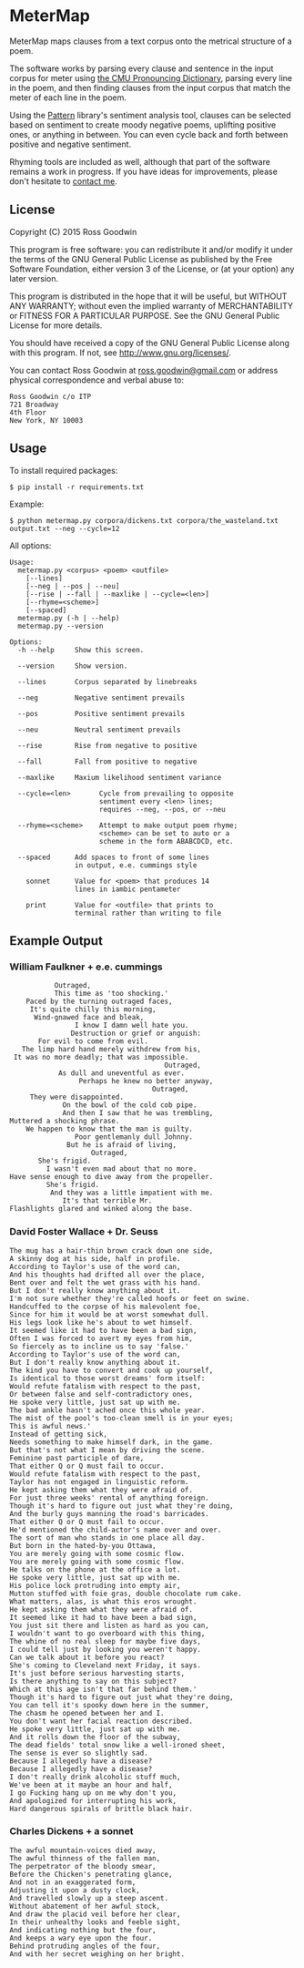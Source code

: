 # MeterMap

MeterMap maps clauses from a text corpus onto the metrical structure of a poem. 

The software works by parsing every clause and sentence in the input corpus for meter using [the CMU Pronouncing Dictionary](http://www.speech.cs.cmu.edu/cgi-bin/cmudict), parsing every line in the poem, and then finding clauses from the input corpus that match the meter of each line in the poem.

Using the [Pattern](http://www.clips.ua.ac.be/pages/pattern) library's sentiment analysis tool, clauses can be selected based on sentiment to create moody negative poems, uplifting positive ones, or anything in between. You can even cycle back and forth between positive and negative sentiment.

Rhyming tools are included as well, although that part of the software remains a work in progress. If you have ideas for improvements, please don't hesitate to [contact me](mailto:ross.goodwin@gmail.com).


## License

Copyright (C) 2015  Ross Goodwin

This program is free software: you can redistribute it and/or modify
it under the terms of the GNU General Public License as published by
the Free Software Foundation, either version 3 of the License, or
(at your option) any later version.

This program is distributed in the hope that it will be useful,
but WITHOUT ANY WARRANTY; without even the implied warranty of
MERCHANTABILITY or FITNESS FOR A PARTICULAR PURPOSE.  See the
GNU General Public License for more details.

You should have received a copy of the GNU General Public License
along with this program.  If not, see <http://www.gnu.org/licenses/>.

You can contact Ross Goodwin at ross.goodwin@gmail.com or address 
physical correspondence and verbal abuse to:

	Ross Goodwin c/o ITP
	721 Broadway
	4th Floor
	New York, NY 10003

## Usage

To install required packages:

`$ pip install -r requirements.txt`

Example:

`$ python metermap.py corpora/dickens.txt corpora/the_wasteland.txt output.txt --neg --cycle=12`

All options:

	Usage:
	  metermap.py <corpus> <poem> <outfile> 
	    [--lines]
	    [--neg | --pos | --neu]
	    [--rise | --fall | --maxlike | --cycle=<len>]
	    [--rhyme=<scheme>]
	    [--spaced]
	  metermap.py (-h | --help)
	  metermap.py --version

	Options:
	  -h --help     Show this screen.

	  --version     Show version.

	  --lines       Corpus separated by linebreaks

	  --neg         Negative sentiment prevails

	  --pos         Positive sentiment prevails

	  --neu         Neutral sentiment prevails

	  --rise        Rise from negative to positive

	  --fall        Fall from positive to negative

	  --maxlike     Maxium likelihood sentiment variance

	  --cycle=<len>       Cycle from prevailing to opposite
	                      sentiment every <len> lines;
	                      requires --neg, --pos, or --neu

	  --rhyme=<scheme>    Attempt to make output poem rhyme;
	                      <scheme> can be set to auto or a
	                      scheme in the form ABABCDCD, etc.
	  
	  --spaced      Add spaces to front of some lines
	                in output, e.e. cummings style

	    sonnet      Value for <poem> that produces 14
	                lines in iambic pentameter

	    print       Value for <outfile> that prints to
	                terminal rather than writing to file

## Example Output

### William Faulkner + e.e. cummings

	           Outraged,
	           This time as 'too shocking.'
	    Paced by the turning outraged faces,
	     It's quite chilly this morning,
	      Wind-gnawed face and bleak,
	                I know I damn well hate you.
	               Destruction or grief or anguish:
	       For evil to come from evil.
	   The limp hard hand merely withdrew from his,
	 It was no more deadly; that was impossible.
	                                      Outraged,
	            As dull and uneventful as ever.
	                 Perhaps he knew no better anyway,
	                                   Outraged,
	     They were disappointed.
	             On the bowl of the cold cob pipe.
	             And then I saw that he was trembling,
	Muttered a shocking phrase.
	    We happen to know that the man is guilty.
	                Poor gentlemanly dull Johnny.
	              But he is afraid of living,
	                    Outraged,
	       She's frigid.
	         I wasn't even mad about that no more.
	Have sense enough to dive away from the propeller.
	         She's frigid.
	          And they was a little impatient with me.
	             It's that terrible Mr.
	Flashlights glared and winked along the base.

### David Foster Wallace + Dr. Seuss

	The mug has a hair-thin brown crack down one side,
	A skinny dog at his side, half in profile.
	According to Taylor's use of the word can,
	And his thoughts had drifted all over the place,
	Bent over and felt the wet grass with his hand.
	But I don't really know anything about it.
	I'm not sure whether they're called hoofs or feet on swine.
	Handcuffed to the corpse of his malevolent foe,
	Since for him it would be at worst somewhat dull.
	His legs look like he's about to wet himself.
	It seemed like it had to have been a bad sign,
	Often I was forced to avert my eyes from him,
	So fiercely as to incline us to say 'false.'
	According to Taylor's use of the word can,
	But I don't really know anything about it.
	The kind you have to convert and cook up yourself,
	Is identical to those worst dreams' form itself:
	Would refute fatalism with respect to the past,
	Or between false and self-contradictory ones,
	He spoke very little, just sat up with me.
	The bad ankle hasn't ached once this whole year.
	The mist of the pool's too-clean smell is in your eyes;
	This is awful news.'
	Instead of getting sick,
	Needs something to make himself dark, in the game.
	But that's not what I mean by driving the scene.
	Feminine past participle of dare,
	That either Q or Q must fail to occur.
	Would refute fatalism with respect to the past,
	Taylor has not engaged in linguistic reform.
	He kept asking them what they were afraid of.
	For just three weeks' rental of anything foreign.
	Though it's hard to figure out just what they're doing,
	And the burly guys manning the road's barricades.
	That either Q or Q must fail to occur.
	He'd mentioned the child-actor's name over and over.
	The sort of man who stands in one place all day.
	But born in the hated-by-you Ottawa,
	You are merely going with some cosmic flow.
	You are merely going with some cosmic flow.
	He talks on the phone at the office a lot.
	He spoke very little, just sat up with me.
	His police lock protruding into empty air,
	Mutton stuffed with foie gras, double chocolate rum cake.
	What matters, alas, is what this eros wrought.
	He kept asking them what they were afraid of.
	It seemed like it had to have been a bad sign,
	You just sit there and listen as hard as you can,
	I wouldn't want to go overboard with this thing,
	The whine of no real sleep for maybe five days,
	I could tell just by looking you weren't happy.
	Can we talk about it before you react?
	She's coming to Cleveland next Friday, it says.
	It's just before serious harvesting starts,
	Is there anything to say on this subject?
	Which at this age isn't that far behind them.'
	Though it's hard to figure out just what they're doing,
	You can tell it's spooky down here in the summer,
	The chasm he opened between her and I.
	You don't want her facial reaction described.
	He spoke very little, just sat up with me.
	And it rolls down the floor of the subway,
	The dead fields' total snow like a well-ironed sheet,
	The sense is ever so slightly sad.
	Because I allegedly have a disease?
	Because I allegedly have a disease?
	I don't really drink alcoholic stuff much,
	We've been at it maybe an hour and half,
	I go Fucking hang up on me why don't you,
	And apologized for interrupting his work,
	Hard dangerous spirals of brittle black hair.

### Charles Dickens + a sonnet

	The awful mountain-voices died away,
	The awful thinness of the fallen man,
	The perpetrator of the bloody smear,
	Before the Chicken's penetrating glance,
	And not in an exaggerated form,
	Adjusting it upon a dusty clock,
	And travelled slowly up a steep ascent.
	Without abatement of her awful stock,
	And draw the placid veil before her clear,
	In their unhealthy looks and feeble sight,
	And indicating nothing but the four,
	And keeps a wary eye upon the four.
	Behind protruding angles of the four,
	And with her secret weighing on her bright.